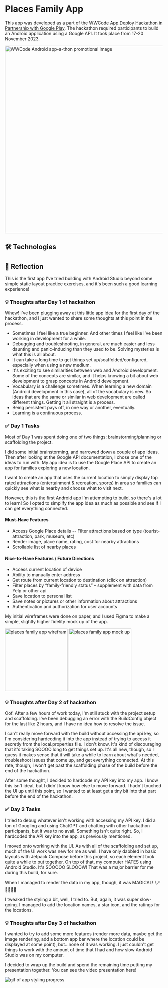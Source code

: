 # Places Family App

This app was developed as a part of the [WWCode App Deploy Hackathon in Partnership with Google Play](https://hopin.com/events/wwcode-app-deploy/registration). The hackathon required participants to build an Android application using a Google API. It took place from 17-20 November 2023.

<img src="./appathon img.png" alt="WWCode Android app-a-thon promotional image" width="600"/>

## 🛠️ Technologies

## 🤔 Reflection

This is the first app I've tried building with Android Studio beyond some simple static layout practice exercises, and it's been such a good learning experience!

### 💡 Thoughts after Day 1 of hackathon

Whew! I've been plugging away at this little app idea for the first day of the hackathon, and I just wanted to share some thoughts at this point in the process.

- Sometimes I feel like a true beginner. And other times I feel like I've been working in development for a while.
- Debugging and troubleshooting, in general, are much easier and less daunting and panic-inducing than they used to be. Solving mysteries is what this is all about.
- It can take a long time to get things set up/scaffolded/configured, especially when using a new medium.
- It's exciting to see similarities between web and Android development. Some of the concepts are similar, and it helps knowing a bit about web development to grasp concepts in Android development.
- Vocabulary is a challenge sometimes. When learning a new domain (Android development in this case), all of the vocabulary is new. So ideas that are the same or similar in web development are called different things. Getting it all straight is a process.
- Being persistent pays off, in one way or another, eventually.
- Learning is a continuous process.

### ✅ Day 1 Tasks

Most of Day 1 was spent doing one of two things: brainstorming/planning or scaffolding the project.

I did some initial brainstorming, and narrowed down a couple of app ideas. Then after looking at the Google API documentation, I chose one of the ideas to run with. My app idea is to use the Google Place API to create an app for families exploring a new location.

I want to create an app that uses the current location to simply display top rated attractions (entertainment & recreation, sports) in area so families can quickly see what is nearby and choose what to visit next.

However, this is the first Android app I'm attempting to build, so there's a lot to learn! So I opted to simplify the app idea as much as possible and see if I can get everything connected.

#### Must-Have Features

- Access Google Place details
  -- Filter attractions based on type (tourist-attraction, park, museum, etc)
- Render image, place name, rating, cost for nearby attractions
- Scrollable list of nearby places

#### Nice-to-Have Features / Future Directions

- Access current location of device
- Ability to manually enter address
- Get route from current location to destination (click on attraction)
- Filter places by “family-friendly status” – supplement with data from Yelp or other api
- Save location to personal list
- Save notes or pictures or other information about attractions
- Authentication and authorization for user accounts

My initial wireframes were done on paper, and I used Figma to make a simple, slightly higher fidelity mock up of the app.

<img src="./wireframe.jpeg" alt="places family app wirefram" width="200"/>
<img src="./mock up.png" alt="places family app mock up" width="200"/>

### 💡 Thoughts after Day 2 of hackathon

Oof. After a few hours of work today, I'm still stuck with the project setup and scaffolding. I've been debugging an error with the BuildConfig object for the last like 2 hours, and I have no idea how to resolve the issue.

I can't really move forward with the build without accessing the api key, so I'm considering hardcoding it into the app instead of trying to access it secretly from the local.properties file. I don't know. It's kind of discouraging that it's taking SOOOO long to get things set up. It's all new, though, so I guess it makes sense that it will take a while to learn about what's needed, troubleshoot issues that come up, and get everything connected. At this rate, though, I won't get past the scaffolding phase of the build before the end of the hackathon.

After some thought, I decided to hardcode my API key into my app. I know this isn't ideal, but I didn't know how else to move forward. I hadn't touched the UI up until this point, so I wanted to at least get a tiny bit into that part before the end of the hackathon.

### ✅ Day 2 Tasks

I tried to debug whatever isn't working with accessing my API key. I did a ton of Googling and using ChatGPT and chatting with other hackathon participants, but it was to no avail. Something isn't quite right. So, I hardcoded the API key into the app, as previously mentioned.

I moved onto working with the UI. As with all of the scaffolding and set up, much of the UI work was new for me as well. I have only dabbled in basic layouts with Jetpack Compose before this project, so each element took quite a while to put together. On top of that, my computer HATES using Android Studio. It's SOOOOO SLOOOW! That was a major barrier for me during this build, for sure.

When I managed to render the data in my app, though, it was MAGICAL!!!🪄🔮🧝🏻‍♀️

I tweaked the styling a bit, well, I tried to. But, again, it was super slow-going. I managed to add the location names, a star icon, and the ratings for the locations.

### 💡 Thoughts after Day 3 of hackathon

I wanted to try to add some more features (render more data, maybe get the image rendering, add a bottom app bar where the location could be displayed at some point), but...none of it was working. I just couldn't get things to work with the amount of time that I had and how slow Android Studio was on my computer.

I decided to wrap up the build and spend the remaining time putting my presentation together. You can see the video presentation here!

![gif of app styling progress](./wander%20wise.gif)

